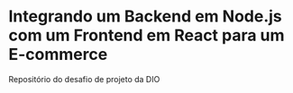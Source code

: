 # Integrando um Backend em Node.js com um Frontend em React para um E-commerce
Repositório do desafio de projeto da DIO
